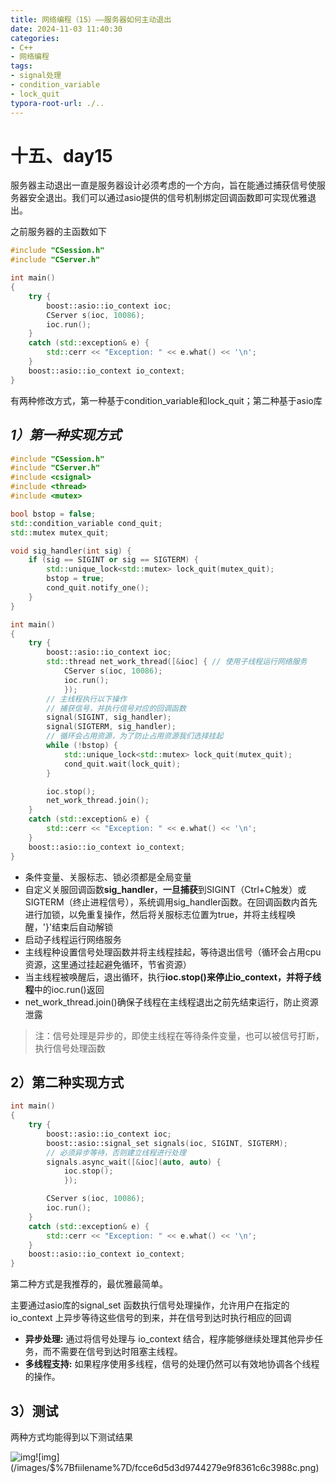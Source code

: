 ```yaml
---
title: 网络编程（15）——服务器如何主动退出
date: 2024-11-03 11:40:30
categories:
- C++
- 网络编程
tags: 
- signal处理
- condition_variable
- lock_quit
typora-root-url: ./..
---
```


#  十五、day15

服务器主动退出一直是服务器设计必须考虑的一个方向，旨在能通过捕获信号使服务器安全退出。我们可以通过asio提供的信号机制绑定回调函数即可实现优雅退出。

之前服务器的主函数如下

```cpp
#include "CSession.h"
#include "CServer.h"

int main()
{
    try {
        boost::asio::io_context ioc;
        CServer s(ioc, 10086);
        ioc.run();
    }
    catch (std::exception& e) {
        std::cerr << "Exception: " << e.what() << '\n';
    }
    boost::asio::io_context io_context;
}
```

有两种修改方式，第一种基于condition_variable和lock_quit；第二种基于asio库

## ***1）第一种实现方式***

```cpp
#include "CSession.h"
#include "CServer.h"
#include <csignal>
#include <thread>
#include <mutex>

bool bstop = false;
std::condition_variable cond_quit;
std::mutex mutex_quit;

void sig_handler(int sig) {
    if (sig == SIGINT or sig == SIGTERM) {
        std::unique_lock<std::mutex> lock_quit(mutex_quit);
        bstop = true;
        cond_quit.notify_one();
    }
}

int main()
{
    try {
        boost::asio::io_context ioc;
        std::thread net_work_thread([&ioc] { // 使用子线程运行网络服务
            CServer s(ioc, 10086);
            ioc.run();
            });
        // 主线程执行以下操作
        // 捕获信号，并执行信号对应的回调函数
        signal(SIGINT, sig_handler);
        signal(SIGTERM, sig_handler);
        // 循环会占用资源，为了防止占用资源我们选择挂起
        while (!bstop) {
            std::unique_lock<std::mutex> lock_quit(mutex_quit);
            cond_quit.wait(lock_quit);
        }

        ioc.stop();
        net_work_thread.join();
    }
    catch (std::exception& e) {
        std::cerr << "Exception: " << e.what() << '\n';
    }
    boost::asio::io_context io_context;
}
```

- 条件变量、关服标志、锁必须都是全局变量
- 自定义关服回调函数**sig_handler**，**一旦捕获**到SIGINT（Ctrl+C触发）或SIGTERM（终止进程信号），系统调用sig_handler函数。在回调函数内首先进行加锁，以免重复操作，然后将关服标志位置为true，并将主线程唤醒，'}'结束后自动解锁
- 启动子线程运行网络服务
- 主线程种设置信号处理函数并将主线程挂起，等待退出信号（循环会占用cpu资源，这里通过挂起避免循环，节省资源）
- 当主线程被唤醒后，退出循环，执行**ioc.stop()**来停止io_context，并将**子线程**中的ioc.run()返回
- net_work_thread.join()确保子线程在主线程退出之前先结束运行，防止资源泄露

> 注：信号处理是异步的，即使主线程在等待条件变量，也可以被信号打断，执行信号处理函数

## 2）第二种实现方式

```cpp
int main()
{
    try {
        boost::asio::io_context ioc;
        boost::asio::signal_set signals(ioc, SIGINT, SIGTERM);
        // 必须异步等待，否则建立线程进行处理
        signals.async_wait([&ioc](auto, auto) {
            ioc.stop();
            });

        CServer s(ioc, 10086);
        ioc.run();
    }
    catch (std::exception& e) {
        std::cerr << "Exception: " << e.what() << '\n';
    }
    boost::asio::io_context io_context;
}
```

第二种方式是我推荐的，最优雅最简单。

主要通过asio库的signal_set 函数执行信号处理操作，允许用户在指定的io_context 上异步等待这些信号的到来，并在信号到达时执行相应的回调

- **异步处理:** 通过将信号处理与 io_context 结合，程序能够继续处理其他异步任务，而不需要在信号到达时阻塞主线程。
- **多线程支持:** 如果程序使用多线程，信号的处理仍然可以有效地协调各个线程的操作。

## 3）测试

两种方式均能得到以下测试结果

![img](/images/$%7Bfiilename%7D/8c2de49634314642a426a2baacd21253.png)![img](/images/$%7Bfiilename%7D/fcce6d5d3d9744279e9f8361c6c3988c.png)
